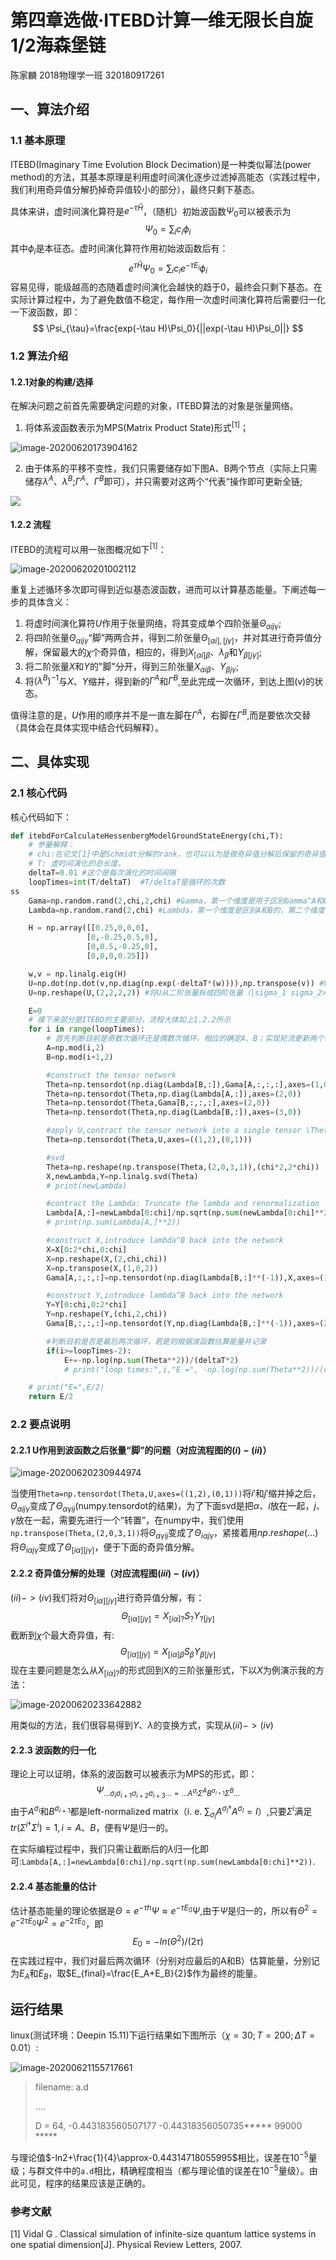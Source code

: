 # 第四章选做·ITEBD计算一维无限长自旋1/2海森堡链

陈家麟 2018物理学一班 320180917261

## 一、算法介绍

### 1.1 基本原理

ITEBD(Imaginary Time Evolution Block Decimation)是一种类似幂法(power method)的方法，其基本原理是利用虚时间演化逐步过滤掉高能态（实践过程中，我们利用奇异值分解扔掉奇异值较小的部分），最终只剩下基态。

具体来讲，虚时间演化算符是$e^{-\tau\hat{H}}$，（随机）初始波函数$\Psi_0$可以被表示为
$$
\Psi_0=\sum_i c_i\phi_i
$$
其中${\phi_i}$是本征态。虚时间演化算符作用初始波函数后有：
$$
e^{\tau\hat{H}}\Psi_0=\sum_i c_ie^{-\tau E_i}\phi_i
$$
容易见得，能级越高的态随着虚时间演化会越快的趋于0，最终会只剩下基态。在实际计算过程中，为了避免数值不稳定，每作用一次虚时间演化算符后需要归一化一下波函数，即：
$$
\Psi_{\tau}=\frac{exp(-\tau H)\Psi_0}{||exp(-\tau H)\Psi_0||}
$$

### 1.2 算法介绍

#### 1.2.1对象的构建/选择

在解决问题之前首先需要确定问题的对象，ITEBD算法的对象是张量网络。

1. 将体系波函数表示为MPS(Matrix Product State)形式$^{[1]}$；

![image-20200620173904162](itebd.assets/image-20200620173904162.png)

2. 由于体系的平移不变性，我们只需要储存如下图A、B两个节点（实际上只需储存$\lambda^A$、$\lambda^B$;$\Gamma^A$、$\Gamma^B$即可），并只需要对这两个“代表“操作即可更新全链;

![](itebd.assets/image-01.png)

#### 1.2.2 流程

ITEBD的流程可以用一张图概况如下$^{[1]}$：

![image-20200620201002112](itebd.assets/image-20200620201002112.png)

重复上述循环多次即可得到近似基态波函数，进而可以计算基态能量。下阐述每一步的具体含义：

1. 将虚时间演化算符$U$作用于张量网络，将其变成单个四阶张量$\Theta_{\alpha ij \gamma}$;
2. 将四阶张量$\Theta_{\alpha ij \gamma}$“脚”两两合并，得到二阶张量$\Theta_{[\alpha i],[j \gamma]}$，并对其进行奇异值分解，保留最大的$\chi$个奇异值，相应的，得到$X_{[\alpha i]\beta}$、$\lambda_{\beta}$和$Y_{\beta[j\gamma]}$;
3. 将二阶张量$X$和$Y$的"脚"分开，得到三阶张量$X_{\alpha i \beta}$、$Y_{\beta j \gamma}$;
4. 将$(\lambda^B)^{-1}$与$X$、$Y$缩并，得到新的$\Gamma^A$和$\Gamma^B$,至此完成一次循环，到达上图$(v)$的状态。

值得注意的是，$U$作用的顺序并不是一直左脚在$\Gamma^A$，右脚在$\Gamma^B$,而是要依次交替（具体会在具体实现中结合代码解释）。

## 二、具体实现

### 2.1 核心代码

核心代码如下：

```python
def itebdForCalculateHessenbergModelGroundStateEnergy(chi,T):
    # 参量解释：
    # chi:在论文[1]中是Schmidt分解的rank，也可以认为是做奇异值分解后保留的奇异值的个数。
    # T: 虚时间演化的总长度。
    deltaT=0.01 #这个是每次演化的时间间隔
    loopTimes=int(T/deltaT)  #T/deltaT是循环的次数
ss
    Gama=np.random.rand(2,chi,2,chi) #Gamma，第一个维度是用于区别Gamma^A和Gamma^B的，剩余三个维度如图所示，是它的三个脚
    Lambda=np.random.rand(2,chi) #Lambda，第一个维度是区别A和B的，第二个维度储存的是对角元(Gamma是对角的)

    H = np.array([[0.25,0,0,0],
                 [0,-0.25,0.5,0],
                 [0,0.5,-0.25,0],
                 [0,0,0,0.25]])

    w,v = np.linalg.eig(H)
    U=np.dot(np.dot(v,np.diag(np.exp(-deltaT*(w)))),np.transpose(v)) #U=e^{tH}=vwv^\dagger
    U=np.reshape(U,(2,2,2,2)) #将U从二阶张量拆成四阶张量（|sigma_1 sigma_2> ->|sigma_1>|sigma_2>）

    E=0
    # 接下来部分是ITEBD的主要部分，流程大体如上1.2.2所示
    for i in range(loopTimes):
        # 首先判断目前是奇数次循环还是偶数次循环，相应的确定A、B；实现轮流更新两个基本的平移单元
        A=np.mod(i,2)
        B=np.mod(i+1,2)

        #construct the tensor network
        Theta=np.tensordot(np.diag(Lambda[B,:]),Gama[A,:,:,:],axes=(1,0))
        Theta=np.tensordot(Theta,np.diag(Lambda[A,:]),axes=(2,0))
        Theta=np.tensordot(Theta,Gama[B,:,:,:],axes=(2,0))
        Theta=np.tensordot(Theta,np.diag(Lambda[B,:]),axes=(3,0))

        #apply U,contract the tensor network into a single tensor \Theta_{\alpha i j \gamma}
        Theta=np.tensordot(Theta,U,axes=((1,2),(0,1)))

        #svd
        Theta=np.reshape(np.transpose(Theta,(2,0,3,1)),(chi*2,2*chi))
        X,newLambda,Y=np.linalg.svd(Theta)
        # print(newLambda)

        #contract the Lambda: Truncate the lambda and renormalization
        Lambda[A,:]=newLambda[0:chi]/np.sqrt(np.sum(newLambda[0:chi]**2))
        # print(np.sum(Lambda[A,]**2))

        #construct X,introduce lambda^B back into the network
        X=X[0:2*chi,0:chi]
        X=np.reshape(X,(2,chi,chi))
        X=np.transpose(X,(1,0,2))
        Gama[A,:,:,:]=np.tensordot(np.diag(Lambda[B,:]**(-1)),X,axes=(1,0))

        #construct Y,introduce lambda^B back into the network
        Y=Y[0:chi,0:2*chi]
        Y=np.reshape(Y,(chi,2,chi))
        Gama[B,:,:,:]=np.tensordot(Y,np.diag(Lambda[B,:]**(-1)),axes=(2,0))

        #判断目前是否是最后两次循环，若是则根据波函数估算能量并记录
        if(i>=loopTimes-2):
            E+=-np.log(np.sum(Theta**2))/(deltaT*2)
            # print("loop times:",i,"E =", -np.log(np.sum(Theta**2))/(deltaT*2))

    # print("E=",E/2)
    return E/2
```

### 2.2 要点说明

#### 2.2.1 U作用到波函数之后张量“脚”的问题（对应流程图的$(i)-(ii)$）

![image-20200620230944974](itebd.assets/image-20200620230944974.png)

当使用`Theta=np.tensordot(Theta,U,axes=((1,2),(0,1)))`将$i'$和$j'$缩并掉之后，$\Theta_{\alpha i j \gamma}$变成了$\Theta_{\alpha \gamma i j}$(numpy.tensordot的结果)，为了下面svd是把$\alpha$、$i$放在一起，$j$、$\gamma$放在一起，需要先进行一个“转置”，在numpy中，我们使用`np.transpose(Theta,(2,0,3,1))`将$\Theta_{\alpha \gamma i j}$变成了$\Theta_{i \alpha j \gamma}$，紧接着用$np.reshape(...)$将$\Theta_{i \alpha j \gamma}$变成了$\Theta_{[i\alpha][j\gamma]}$，便于下面的奇异值分解。

#### 2.2.2 奇异值分解的处理（对应流程图$(iii)-(iv)$）

$(ii)->(iv)$我们将对$\Theta_{[i\alpha][j\gamma]}$进行奇异值分解，有：
$$
\Theta_{[i\alpha][j\gamma]}=X_{[i\alpha]?}S_?Y_{?[j\gamma]}
$$
截断到$\chi$个最大奇异值，有:
$$
\Theta_{[i\alpha][j\gamma]}=X_{[i\alpha]\beta}S_\beta Y_{\beta[j\gamma]}
$$
现在主要问题是怎么从$X_{[i\alpha]?}$的形式回到X的三阶张量形式，下以$X$为例演示我的方法：

![image-20200620233642882](itebd.assets/image-20200620233642882.png)

用类似的方法，我们很容易得到$Y$、$\lambda$的变换方式，实现从$(ii)->(iv)$

#### 2.2.3 波函数的归一化

理论上可以证明，体系的波函数可以被表示为MPS的形式，即：
$$
\Psi_{...\sigma_i \sigma_{i+1}\sigma_{i+2}\sigma_{i+3}...=...A^{\sigma_i}\Sigma^AB^{\sigma_{i+1}}\Sigma^B...}
$$
由于$A^{\sigma_{i}}$和$B^{\sigma_{i+1}}$都是left-normalized matrix（i. e. $\sum_{\sigma_l} A^{\sigma_l \dagger}A^{\sigma_l}=I$）,只要$\Sigma^i$满足$tr(\Sigma^{i\dagger}\Sigma^i)=1,i=A、B$，便有$\Psi$是归一的。

在实际编程过程中，我们只需让截断后的$\lambda$归一化即可:`Lambda[A,:]=newLambda[0:chi]/np.sqrt(np.sum(newLambda[0:chi]**2))`.

#### 2.2.4 基态能量的估计

估计基态能量的理论依据是$\Theta=e^{-\tau h}\Psi\approx e^{-\tau E_0}\Psi$,由于$\Psi$是归一的，所以有$\Theta^2=e^{-2\tau E_0}\Psi^2=e^{-2\tau E_0}$，即
$$
E_0=-ln(\Theta^2)/(2\tau)
$$
在实践过程中，我们对最后两次循环（分别对应最后的A和B）估算能量，分别记为$E_A$和$E_B$，取$E_{final}=\frac{E_A+E_B}{2}$作为最终的能量。

## 运行结果

linux(测试环境：Deepin 15.11)下运行结果如下图所示（$\chi=30;T=200;\Delta T=0.01$）:

![image-20200621155717661](itebd.assets/image-20200621155717661.png)

>filename: a.d
>
>....
>
>D = 64,  -0.443183560507177   -0.44318356050735*****  99000  *****

与理论值$-ln2+\frac{1}{4}\approx-0.44314718055995$相比，误差在$10^{-5}$量级；与群文件中的`a.d`相比，精确程度相当（都与理论值的误差在$10^{-5}$量级）。由此可见，程序的结果应该是正确的。

### 参考文献

[1] Vidal G . Classical simulation of infinite-size quantum lattice systems in one spatial dimension[J]. Physical Review Letters, 2007.